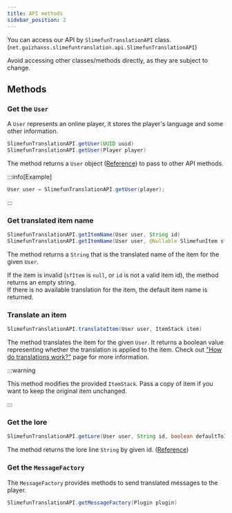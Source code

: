 ```yaml
---
title: API methods
sidebar_position: 2
---
```


You can access our API by `SlimefunTranslationAPI` class.  
(`net.guizhanss.slimefuntranslation.api.SlimefunTranslationAPI`)

Avoid accessing other classes/methods directly, as they are subject to change.

## Methods

### Get the `User`

A `User` represents an online player, it stores the player's language and some other information.

```java
SlimefunTranslationAPI.getUser(UUID uuid)
SlimefunTranslationAPI.getUser(Player player)
```

The method returns a `User` object ([Reference](https://github.com/GuizhanCraft/SlimefunTranslation/blob/master/src/main/java/net/guizhanss/slimefuntranslation/core/users/User.java)) to pass to other API methods.

:::info[Example]

```java
User user = SlimefunTranslationAPI.getUser(player);
```

:::

### Get translated item name

```java
SlimefunTranslationAPI.getItemName(User user, String id)
SlimefunTranslationAPI.getItemName(User user, @Nullable SlimefunItem sfItem)
```

The method returns a `String` that is the translated name of the item for the given `User`.

If the item is invalid (`sfItem` is `null`, or `id` is not a valid item id), the method returns an empty string.  
If there is no available translation for the item, the default item name is returned.

### Translate an item

```java
SlimefunTranslationAPI.translateItem(User user, ItemStack item)
```

The method translates the item for the given `User`. It returns a boolean value representing whether the translation is applied to the item. Check out ["How do translations work?"](/slimefun-translation/usage/how) page for more information.

:::warning

This method modifies the provided `ItemStack`. Pass a copy of item if you want to keep the original item unchanged.

:::

### Get the lore

```java
SlimefunTranslationAPI.getLore(User user, String id, boolean defaultToId)
```

The method returns the lore line `String` by given id. ([Reference](/slimefun-translation/usage/placeholders))

### Get the `MessageFactory`

The `MessageFactory` provides methods to send translated messages to the player.

```java
SlimefunTranslationAPI.getMessageFactory(Plugin plugin)
```
